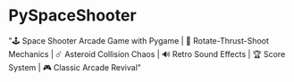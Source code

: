 # PySpaceShooter
"🕹️ Space Shooter Arcade Game with Pygame | 💫 Rotate-Thrust-Shoot Mechanics | ☄️ Asteroid Collision Chaos | 🔊 Retro Sound Effects | 🏆 Score System | 🎮 Classic Arcade Revival"
